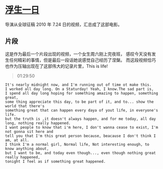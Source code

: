 # [浮生一日](https://movie.douban.com/subject/5387041/)

导演从全球征稿 2010 年 7.24 日的视频，汇总成了这部电影。

## 片段

这是作为最后一个片段出现的视频，一个女生周六刚上完夜班，
感叹今天没有发生任何精彩的事情，但是最后一段话她说感觉自己经历了涅槃。
而这段视频恰巧也作为压轴出现在了这部伟大的记录片里，This is life!

> 01:29:50

```
It's nearly midnight now, and I'm running out of time ot make this.
I worked all day long. On a Staturday! Yeah, I know.The sad part is,
I spend all day long hoping for something amazing to happen, something great, 
some thing appreciate this day, to be part of it, and to... show the world that there's
something great that can happen every daya of yout life, in everyone's life.
but the truth is ,it doesn't always happen, and for me today, all day long, nothing really happened.
I want people to know that i'm here, I don't wanna cease to exist, I'm not gonna sit here and
tell you that I'm this great person because, beacause I don't think I am, at all.
I think I'm a normal girl, Normal life, Not interesting enough, to know anything about,
but I want to be, and today even though..., even though nothing great really happened,
tonight I feel as if something great happened.
```



